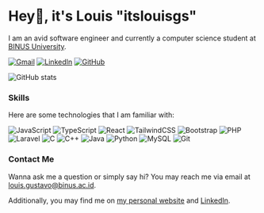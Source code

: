 # Hey👋, it's Louis "itslouisgs"
I am an avid software engineer and currently a computer science student at [BINUS University](https://binus.ac.id).

[![Gmail](https://img.shields.io/badge/Gmail-D14836?style=flat&logo=gmail&logoColor=white)](mailto:louis.gustavo@binus.ac.id)
[![LinkedIn](https://img.shields.io/badge/linkedin-%230077B5.svg?style=flat&logo=linkedin&logoColor=white)](https://www.linkedin.com/in/louis-gustavo)
[![GitHub](https://img.shields.io/badge/github-%23121011.svg?style=flat&logo=github&logoColor=white)](https://github.com/itslouisgs)

![GitHub stats](https://github-readme-stats.vercel.app/api?username=itslouisgs&theme=tokyonight&show_icons=true)

### Skills
Here are some technologies that I am familiar with:

![JavaScript](https://img.shields.io/badge/javascript-%23323330.svg?style=for-the-badge&logo=javascript&logoColor=%23F7DF1E)
![TypeScript](https://img.shields.io/badge/typescript-%23007ACC.svg?style=for-the-badge&logo=typescript&logoColor=white)
![React](https://img.shields.io/badge/react-%2320232a.svg?style=for-the-badge&logo=react&logoColor=%2361DAFB)
![TailwindCSS](https://img.shields.io/badge/tailwindcss-%2338B2AC.svg?style=for-the-badge&logo=tailwind-css&logoColor=white)
![Bootstrap](https://img.shields.io/badge/bootstrap-%23563D7C.svg?style=for-the-badge&logo=bootstrap&logoColor=white)
![PHP](https://img.shields.io/badge/php-%23777BB4.svg?style=for-the-badge&logo=php&logoColor=white)
![Laravel](https://img.shields.io/badge/laravel-%23FF2D20.svg?style=for-the-badge&logo=laravel&logoColor=white)
![C](https://img.shields.io/badge/c-%2300599C.svg?style=for-the-badge&logo=c&logoColor=white)
![C++](https://img.shields.io/badge/c++-%2300599C.svg?style=for-the-badge&logo=c%2B%2B&logoColor=white)
![Java](https://img.shields.io/badge/java-%23ED8B00.svg?style=for-the-badge&logo=java&logoColor=white)
![Python](https://img.shields.io/badge/python-3670A0?style=for-the-badge&logo=python&logoColor=ffdd54)
![MySQL](https://img.shields.io/badge/mysql-%2300f.svg?style=for-the-badge&logo=mysql&logoColor=white)
![Git](https://img.shields.io/badge/git-%23F05033.svg?style=for-the-badge&logo=git&logoColor=white)

### Contact Me
Wanna ask me a question or simply say hi? You may reach me via email at [louis.gustavo@binus.ac.id](mailto:louis.gustavo@binus.ac.id).

Additionally, you may find me on [my personal website](https://louisite.netlify.app/) and [LinkedIn](https://www.linkedin.com/in/louis-gustavo).
